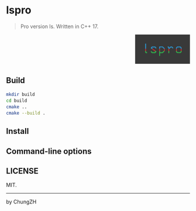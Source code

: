 # lspro

> Pro version ls. Written in C++ 17.

<div align="right">
<img src="assets/lsp-logo.png" width="150"/>
</div>

## Build

```bash
mkdir build
cd build
cmake .. 
cmake --build .
```

## Install

## Command-line options

## LICENSE

MIT.

------

by ChungZH

